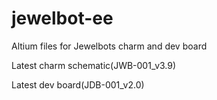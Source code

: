 # jewelbot-ee

Altium files for Jewelbots charm and dev board

Latest charm schematic(JWB-001_v3.9)

Latest dev board(JDB-001_v2.0)
